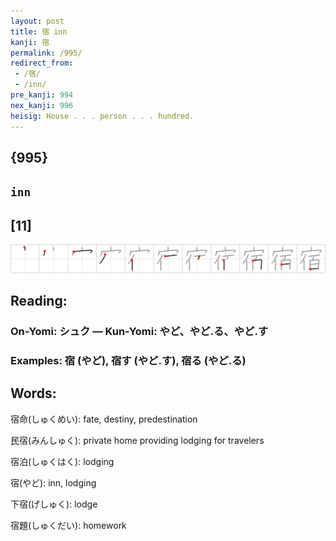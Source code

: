```yaml
---
layout: post
title: 宿 inn
kanji: 宿
permalink: /995/
redirect_from:
 - /宿/
 - /inn/
pre_kanji: 994
nex_kanji: 996
heisig: House . . . person . . . hundred.
---
```


## {995}

## `inn`

## [11]

<div class="stroke"><img src="../images/E5AEBF.png" /></div>

## Reading:

### On-Yomi: シュク &mdash; Kun-Yomi: やど、やど.る、やど.す

### Examples: 宿 (やど), 宿す (やど.す), 宿る (やど.る)

## Words:

宿命(しゅくめい): fate, destiny, predestination

民宿(みんしゅく): private home providing lodging for travelers

宿泊(しゅくはく): lodging

宿(やど): inn, lodging

下宿(げしゅく): lodge

宿題(しゅくだい): homework

